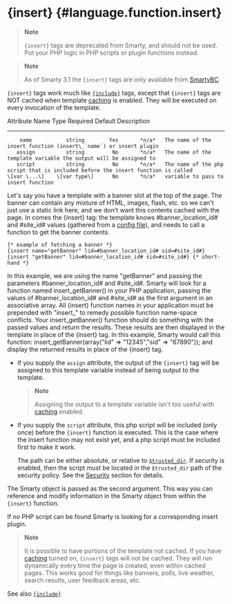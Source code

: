 {insert} {#language.function.insert}
========

> **Note**
>
> `{insert}` tags are deprecated from Smarty, and should not be used.
> Put your PHP logic in PHP scripts or plugin functions instead.

> **Note**
>
> As of Smarty 3.1 the `{insert}` tags are only available from
> [SmartyBC](#bc).

`{insert}` tags work much like [`{include}`](#language.function.include)
tags, except that `{insert}` tags are NOT cached when template
[caching](#caching) is enabled. They will be executed on every
invocation of the template.

   Attribute Name       Type       Required   Default  Description
  ---------------- -------------- ---------- --------- ----------------------------------------------------------------------------------
        name           string        Yes       *n/a*   The name of the insert function (insert\_`name`) or insert plugin
       assign          string         No       *n/a*   The name of the template variable the output will be assigned to
       script          string         No       *n/a*   The name of the php script that is included before the insert function is called
    \[var \...\]    \[var type\]      No       *n/a*   variable to pass to insert function

Let\'s say you have a template with a banner slot at the top of the
page. The banner can contain any mixture of HTML, images, flash, etc. so
we can\'t just use a static link here, and we don\'t want this contents
cached with the page. In comes the {insert} tag: the template knows
\#banner\_location\_id\# and \#site\_id\# values (gathered from a
[config file](#config.files)), and needs to call a function to get the
banner contents.

    {* example of fetching a banner *}
    {insert name="getBanner" lid=#banner_location_id# sid=#site_id#}
    {insert "getBanner" lid=#banner_location_id# sid=#site_id#} {* short-hand *}

In this example, we are using the name "getBanner" and passing the
parameters \#banner\_location\_id\# and \#site\_id\#. Smarty will look
for a function named insert\_getBanner() in your PHP application,
passing the values of \#banner\_location\_id\# and \#site\_id\# as the
first argument in an associative array. All {insert} function names in
your application must be prepended with \"insert\_\" to remedy possible
function name-space conflicts. Your insert\_getBanner() function should
do something with the passed values and return the results. These
results are then displayed in the template in place of the {insert} tag.
In this example, Smarty would call this function:
insert\_getBanner(array(\"lid\" =\> \"12345\",\"sid\" =\> \"67890\"));
and display the returned results in place of the {insert} tag.

-   If you supply the `assign` attribute, the output of the `{insert}`
    tag will be assigned to this template variable instead of being
    output to the template.

    > **Note**
    >
    > Assigning the output to a template variable isn\'t too useful with
    > [caching](#variable.caching) enabled.

-   If you supply the `script` attribute, this php script will be
    included (only once) before the `{insert}` function is executed.
    This is the case where the insert function may not exist yet, and a
    php script must be included first to make it work.

    The path can be either absolute, or relative to
    [`$trusted_dir`](#variable.trusted.dir). If security is enabled,
    then the script must be located in the `$trusted_dir` path of the
    security policy. See the [Security](#advanced.features.security)
    section for details.

The Smarty object is passed as the second argument. This way you can
reference and modify information in the Smarty object from within the
`{insert}` function.

If no PHP script can be found Smarty is looking for a corresponding
insert plugin.

> **Note**
>
> It is possible to have portions of the template not cached. If you
> have [caching](#caching) turned on, `{insert}` tags will not be
> cached. They will run dynamically every time the page is created, even
> within cached pages. This works good for things like banners, polls,
> live weather, search results, user feedback areas, etc.

See also [`{include}`](#language.function.include)

